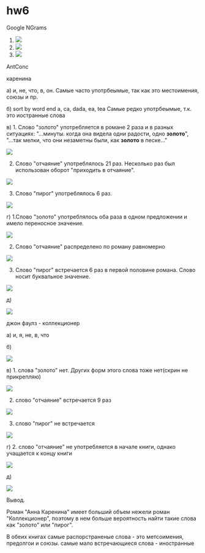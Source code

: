 # hw6
Google NGrams
1. ![](https://github.com/olesyaisme/hw6/blob/master/due%20to%20the.png)
2. ![](https://github.com/olesyaisme/hw6/blob/master/%D0%BB%D0%B5%D0%B3%D0%BA%D0%BE%D0%B5.jpg)
3. ![](https://github.com/olesyaisme/hw6/blob/master/line.jpg)






AntConc 

каренина

а) и, не, что, в, он. Самые часто употрбеымые, так как это местоимения, союзы и пр.

б) sort by word end  a, ca, dada, ea, tea Самые редко употрбеымые, т.к. это иостранные слова

в) 1. Слово "золото" употребляется в романе 2 раза и в разных ситуациях: "...минуты. когда она видела одни радости, одно **золото**", "...так мелки, что они незаметны были, как **золото** в песке..."

![](https://github.com/olesyaisme/hw6/blob/master/%D0%B7%D0%BE%D0%BB%D0%BE%D1%82%D0%BE1.jpg)

2. Слово "отчаяние" употреблялось 21 раз. Несколько раз был использован оборот "приходить в отчаяние". 

![](https://github.com/olesyaisme/hw6/blob/master/%D0%BE%D1%82%D1%87%D0%B0%D1%8F%D0%BD%D0%B8%D0%B51.jpg)

3. Слово "пирог" употреблялось 6 раз.

![](https://github.com/olesyaisme/hw6/blob/master/%D0%BF%D0%B8%D1%80%D0%BE%D0%B31.jpg)

г) 1.Слово "золото" употреблялось оба раза в одном предложении и имело переносное значение.

![](https://github.com/olesyaisme/hw6/blob/master/%D0%B7%D0%BE%D0%BB%D0%BE%D1%82%D0%BE2.jpg)

2. Слово "отчаяние" распределено по роману равномерно

![](https://github.com/olesyaisme/hw6/blob/master/%D0%BE%D1%82%D1%87%D0%B0%D1%8F%D0%BD%D0%B8%D0%B52.jpg)

3. Слово "пирог" встречается 6 раз в первой половине романа. Слово носит буквальное значение.

![](https://github.com/olesyaisme/hw6/blob/master/%D0%BF%D0%B8%D1%80%D0%BE%D0%B32.jpg)

д) 

![](https://github.com/olesyaisme/hw6/blob/master/%D0%BD%D0%B5%D0%B2%D0%B5%D1%80%D0%BD%D0%BE%D1%81%D1%82%D1%8C.jpg)







джон фаулз - коллекционер

а) и, я, не, в, что 

б) 

![](https://github.com/olesyaisme/hw6/blob/master/%D1%84%D0%B0%D1%83%D0%BB%D0%B71.jpg)

в) 1. слова "золото" нет. Других форм этого слова тоже нет(скрин не прикрепляю)

![](https://github.com/olesyaisme/hw6/blob/master/%D1%84_%D0%B7%D0%BE%D0%BB%D0%BE%D1%82%D0%BE.jpg)

2.  слово "отчаяние" встречается 9 раз

![](https://github.com/olesyaisme/hw6/blob/master/%D1%84_%D0%BE%D1%82%D1%87%D0%B0%D1%8F%D0%BD%D0%B8%D0%B5.jpg)

3. слово "пирог" не встречается

![](https://github.com/olesyaisme/hw6/blob/master/%D1%84_%D0%BF%D0%B8%D1%80%D0%BE%D0%B3.jpg)

г) 2. слово "отчаяние" не употребляется в начале книги, однако учащается к концу книги

![](https://github.com/olesyaisme/hw6/blob/master/%D1%84_%D0%BE%D1%82%D1%87%D0%B0%D1%8F%D0%BD%D0%B8%D0%B52.jpg)

д)

![](https://github.com/olesyaisme/hw6/blob/master/%D0%B1%D0%B0%D0%B1%D0%BE%D1%87%D0%BA%D0%B0.jpg)



Вывод.

Роман "Анна Каренина" имеет больший объем нежели роман "Коллекционер", поэтому в нем больше вероятность найти такие слова как "золото" или "пирог".

В обеих книгах самые распорстраненые слова - это метсоимения, предолгои и союзы. самые мало встречающиеся слова - иностранные
